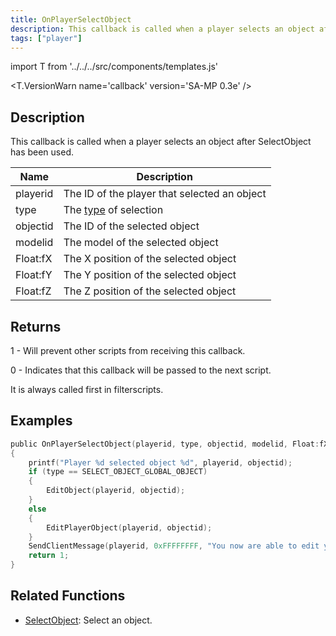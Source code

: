 ```yaml
---
title: OnPlayerSelectObject
description: This callback is called when a player selects an object after SelectObject has been used.
tags: ["player"]
---
```


import T from '../../../src/components/templates.js'

<T.VersionWarn name='callback' version='SA-MP 0.3e' />

## Description

This callback is called when a player selects an object after SelectObject has been used.

| Name     | Description                                                |
| -------- | ---------------------------------------------------------- |
| playerid | The ID of the player that selected an object               |
| type     | The [type](../resources/selectobjecttypes.md) of selection |
| objectid | The ID of the selected object                              |
| modelid  | The model of the selected object                           |
| Float:fX | The X position of the selected object                      |
| Float:fY | The Y position of the selected object                      |
| Float:fZ | The Z position of the selected object                      |

## Returns

1 - Will prevent other scripts from receiving this callback.

0 - Indicates that this callback will be passed to the next script.

It is always called first in filterscripts.

## Examples

```c
public OnPlayerSelectObject(playerid, type, objectid, modelid, Float:fX, Float:fY, Float:fZ)
{
    printf("Player %d selected object %d", playerid, objectid);
    if (type == SELECT_OBJECT_GLOBAL_OBJECT)
    {
        EditObject(playerid, objectid);
    }
    else
    {
        EditPlayerObject(playerid, objectid);
    }
    SendClientMessage(playerid, 0xFFFFFFFF, "You now are able to edit your object!");
    return 1;
}
```

## Related Functions

- [SelectObject](../functions/SelectObject.md): Select an object.
